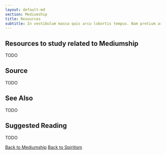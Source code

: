 ```yaml
---
layout: default-md
section: Mediumship
title: Resources
subtitle: In vestibulum massa quis arcu lobortis tempus. Nam pretium arcu in odio vulputate luctus.
---
```


## Resources to study related to Mediumship
TODO

## Source
TODO

## See Also
TODO


## Suggested Reading
TODO


<a href="/spiritism/mediumship" class="button">Back to Mediumship</a>
<a href="/spiritism/" class="button">Back to Spiritism</a>